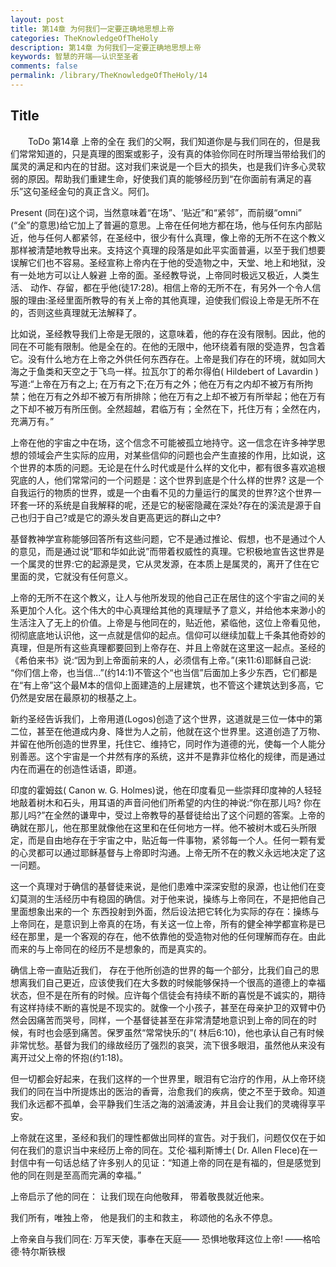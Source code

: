 ```yaml
---
layout: post
title: 第14章 为何我们一定要正确地思想上帝
categories: TheKnowledgeOfTheHoly
description: 第14章 为何我们一定要正确地思想上帝
keywords: 智慧的开端——认识至圣者
comments: false
permalink: /library/TheKnowledgeOfTheHoly/14
---
```


## Title


&emsp;&emsp;ToDo
第14章 上帝的全在
我们的父啊，我们知道你是与我们同在的，但是我们常常知道的，只是真理的图案或影子，没有真的体验你同在时所理当带给我们的属灵的满足和内在的甘甜。这对我们来说是一个巨大的损失，也是我们许多心灵软弱的原因。帮助我们重建生命，好使我们真的能够经历到“在你面前有满足的喜乐”这句圣经金句的真正含义。阿们。

Present (同在)这个词，当然意味着“在场”、‘贴近”和“紧邻”，而前缀“omni” (“全”的意思)给它加上了普遍的意思。上帝在任何地方都在场，他与任何东内部贴近，他与任何人都紧邻，在圣经中，很少有什么真理，像上帝的无所不在这个教义那样被清楚地教导出来。支持这个真理的段落是如此平实面普遍，以至于我们想要误解它们也不容易。圣经宣称上帝内在于他的受造物之中，天堂、地上和地狱，没有一处地方可以让人躲避 上帝的面。圣经教导说，上帝同时极远又极近，人类生活、 动作、存留，都在乎他(徒17:28)。相信上帝的无所不在，有另外一个令人信服的理由:圣经里面所教导的有关上帝的其他真理，迫使我们假设上帝是无所不在的，否则这些真理就无法解释了。

比如说，圣经教导我们上帝是无限的，这意味着，他的存在没有限制。因此，他的同在不可能有限制。他是全在的。在他的无限中，他环绕着有限的受造界，包含着它。没有什么地方在上帝之外供任何东西存在。上帝是我们存在的环境，就如同大海之于鱼类和天空之于飞鸟一样。拉瓦尔丁的希尔得伯( Hildebert of Lavardin )写道:“上帝在万有之上; 在万有之下;在万有之外；他在万有之内却不被万有所拘禁；他在万有之外却不被万有所排除；他在万有之上却不被万有所举起；他在万有之下却不被万有所压倒。全然超越，君临万有；全然在下，托住万有；全然在内，充满万有。”

上帝在他的宇宙之中在场，这个信念不可能被孤立地持守。这一信念在许多神学思想的领域会产生实际的应用，对某些信仰的问题也会产生直接的作用，比如说，这个世界的本质的问题。无论是在什么时代或是什么样的文化中，都有很多喜欢追根究底的人，他们常常问的一个问题是：这个世界到底是个什么样的世界? 这是一个自我运行的物质的世界，或是一个由看不见的力量运行的属灵的世界?这个世界一环套一环的系统是自我解释的呢，还是它的秘密隐藏在深处?存在的溪流是源于自己也归于自己?或是它的源头发自更高更远的群山之中?

基督教神学宣称能够回答所有这些问题，它不是通过推论、假想，也不是通过个人的意见，而是通过说“耶和华如此说”而带着权威性的真理。它积极地宣告这世界是一个属灵的世界:它的起源是灵，它从灵发源，在本质上是属灵的，离开了住在它里面的灵，它就没有任何意义。

上帝的无所不在这个教义，让人与他所发现的他自己正在居住的这个宇宙之间的关系更加个人化。这个伟大的中心真理给其他的真理赋予了意义，并给他本来渺小的生活注入了无上的价值。上帝是与他同在的，贴近他，紧临他，这位上帝看见他，彻彻底底地认识他，这一点就是信仰的起点。信仰可以继续加载上千条其他奇妙的真理，但是所有这些真理都要回到上帝存在、并且上帝就在这里这一起点。圣经的《希伯来书》说:“因为到上帝面前来的人，必须信有上帝。”(来11:6)耶稣自己说: “你们信上帝，也当信...”(约14:1)不管这个“也当信”后面加上多少东西，它们都是在“有上帝”这个最M本的信仰上面建造的上层建筑，也不管这个建筑达到多高，它仍然是安居在最原初的根基之上。

新约圣经告诉我们，上帝用道(Logos)创造了这个世界，这道就是三位一体中的第二位，甚至在他道成内身、降世为人之前，他就在这个世界里。这道创造了万物、并留在他所创造的世界里，托住它、维持它，同时作为道德的光，使每一个人能分别善恶。这个宇宙是一个井然有序的系统，这并不是靠非位格化的规律，而是通过内在而遍在的创造性话语，即道。

印度的霍姆兹( Canon w. G. Holmes)说，他在印度看见一些崇拜印度神的人轻轻地敲着树木和石头，用耳语的声音问他们所希望的内住的神说:“你在那儿吗? 你在那儿吗?”在全然的谦卑中，受过上帝教导的基督徒给出了这个问题的答案。上帝的确就在那儿，他在那里就像他在这里和在任何地方一样。他不被树木或石头所限定，而是自由地存在于宇宙之中，贴近每一件事物，紧邻每一个人。任何一颗有爱的心灵都可以通过耶稣基督与上帝即时沟通。上帝无所不在的教义永远地决定了这一问题。

这一个真理对于确信的基督徒来说，是他们患难中深深安慰的泉源，也让他们在变幻莫测的生活经历中有稳固的确信。对于他来说，操练与上帝同在，不是把他自己里面想象出来的一个 东西投射到外面，然后设法把它转化为实际的存在：操练与上帝同在，是意识到上帝真的在场，有关这一位上帝，所有的健全神学都宣称是已经在那里，是一个客观的存在，他不依靠他的受造物对他的任何理解而存在。由此而来的与上帝同在的经历不是想象的，而是真实的。

确信上帝一直贴近我们， 存在于他所创造的世界的每一个部分，比我们自己的思想离我们自己更近，应该使我们在大多数的时候能够保持一个很高的道德上的幸福状态，但不是在所有的时候。应许每个信徒会有持续不断的喜悦是不诚实的，期待有这样持续不断的喜悦是不现实的。就像一个小孩子，甚至在母亲护卫的双臂中仍然会因痛苦而哭号，同样，一个基督徒甚至在非常清楚地意识到上帝的同在的时候，有时也会感到痛苦。保罗虽然“常常快乐的”( 林后6:10)，他也承认自己有时候非常忧愁。基督为我们的缘故经历了强烈的哀哭，流下很多眼泪，虽然他从来没有离开过父上帝的怀抱(约1:18)。

但一切都会好起来，在我们这样的一个世界里，眼泪有它治疗的作用，从上帝环绕我们的同在当中所提炼出的医治的香膏，治愈我们的疾病，使之不至于致命。知道我们永远都不孤单，会平静我们生活之海的汹涌波涛，并且会让我们的灵魂得享平安。

上帝就在这里，圣经和我们的理性都做出同样的宣告。对于我们，问题仅仅在于如何在我们的意识当中来经历上帝的同在。艾伦·福利斯博士( Dr. Allen Flece)在一封信中有一句话总结了许多别人的见证：“知道上帝的同在是有福的，但是感觉到他的同在则是至高而完满的幸福。”

上帝启示了他的同在：
让我们现在向他敬拜，
带着敬畏就近他来。

我们所有，唯独上帝，
他是我们的主和救主，
称颂他的名永不停息。

上帝亲自与我们同在:
万军天使，事奉在天庭——
恐惧地敬拜这位上帝!
——格哈德·特尔斯铁根
